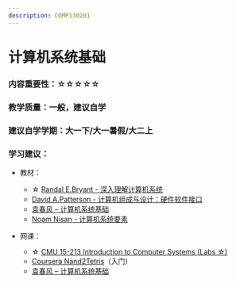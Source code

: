```yaml
---
description: COMP130201
---
```


# 计算机系统基础

### 内容重要性：☆☆☆☆☆

### 教学质量：一般，建议自学

### 建议自学学期：大一下/大一暑假/大二上

### 学习建议：

* 教材：
  * ☆ [Randal E.Bryant - 深入理解计算机系统](https://book.douban.com/subject/26912767/)
  * [David A.Patterson - 计算机组成与设计：硬件软件接口](https://book.douban.com/subject/10441748/)
  * [袁春风 – 计算机系统基础](https://book.douban.com/subject/30295940/)
  * [Noam Nisan - 计算机系统要素](https://book.douban.com/subject/1998341/)
*   网课：

    * ☆ [CMU 15-213 Introduction to Computer Systems (Labs ☆)](https://csdiy.wiki/%E4%BD%93%E7%B3%BB%E7%BB%93%E6%9E%84/CSAPP/)
    * [Coursera Nand2Tetris](https://csdiy.wiki/%E4%BD%93%E7%B3%BB%E7%BB%93%E6%9E%84/N2T/)（入门）
    * [袁春风 – 计算机系统基础](https://www.bilibili.com/video/BV19J411T7rq)

